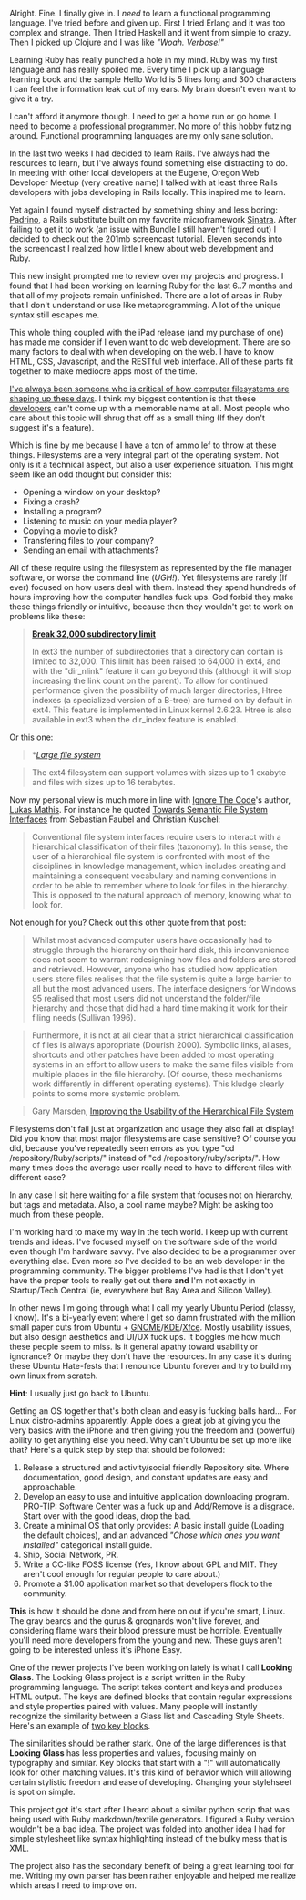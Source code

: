 Alright. Fine. I finally give in. I *need* to learn a functional programming language. I've tried before and given up. First I tried Erlang and it was too complex and strange. Then I tried Haskell and it went from simple to crazy. Then I picked up Clojure and I was like *"Woah. Verbose!"*

Learning Ruby has really punched a hole in my mind. Ruby was my first language and has really spoiled me. Every time I pick up a language learning book and the sample Hello World is 5 lines long and 300 characters I can feel the information leak out of my ears. My brain doesn't even want to give it a try.

I can't afford it anymore though. I need to get a home run or go home. I need to become a professional programmer. No more of this hobby futzing around. Functional programming languages are my only sane solution.


In the last two weeks I had decided to learn Rails. I've always had the resources to learn, but I've always found something else distracting to do. In meeting with other local developers at the Eugene, Oregon Web Developer Meetup (very creative name) I talked with at least three Rails developers with jobs developing in Rails locally. This inspired me to learn.

Yet again I found myself distracted by something shiny and less boring: [Padrino][0], a Rails substitute built on my favorite microframework [Sinatra][1]. After failing to get it to work (an issue with Bundle I still haven't figured out) I decided to check out the 201mb screencast tutorial. Eleven seconds into the screencast I realized how little I knew about web development and Ruby.

This new insight prompted me to review over my projects and progress. I found that I had been working on learning Ruby for the last 6..7 months and that all of my projects remain unfinished. There are a lot of areas in Ruby that I don't understand or use like metaprogramming. A lot of the unique syntax still escapes me.

This whole thing coupled with the iPad release (and my purchase of one) has made me consider if I even want to do web development. There are so many factors to deal with when developing on the web. I have to know HTML, CSS, Javascript, and the RESTful web interface. All of these parts fit together to make mediocre apps most of the time.

[0]: http://www.padrinorb.com/
[1]: http://www.sinatrarb.com/


[I've always been someone who is critical of how computer filesystems are shaping up these days][0]. I think my biggest contention is that these [developers][1] can't come up with a memorable name at all. Most people who care about this topic will shrug that off as a small thing (If they don't suggest it's a feature).

Which is fine by me because I have a ton of ammo lef to throw at these things. Filesystems are a very integral part of the operating system. Not only is it a technical aspect, but also a user experience situation. This might seem like an odd thought but consider this:

* Opening a window on your desktop?
* Fixing a crash?
* Installing a program?
* Listening to music on your media player?
* Copying a movie to disk?
* Transfering files to your company?
* Sending an email with attachments?

All of these require using the filesystem as represented by the file manager software, or worse the command line (*UGH!*). Yet filesystems are rarely (If ever) focused on how users deal with them. Instead they spend hundreds of hours improving how the computer handles fuck ups. God forbid they make these things friendly or intuitive, because then they wouldn't get to work on problems like these:

> **[Break 32,000 subdirectory limit][2]**
>
> In ext3 the number of subdirectories that a directory can contain is limited to 32,000. This limit has been raised to 64,000 in ext4, and with the "dir_nlink" feature it can go beyond this (although it will stop increasing the link count on the parent). To allow for continued performance given the possibility of much larger directories, Htree indexes (a specialized version of a B-tree) are turned on by default in ext4. This feature is implemented in Linux kernel 2.6.23. Htree is also available in ext3 when the dir_index feature is enabled.

Or this one:

> **[Large file system][3]*

> The ext4 filesystem can support volumes with sizes up to 1 exabyte and files with sizes up to 16 terabytes.

Now my personal view is much more in line with [Ignore The Code][4]'s author, [Lukas Mathis][5]. For instance he quoted [Towards Semantic File System Interfaces][6] from Sebastian Faubel and Christian Kuschel:

> Conventional file system interfaces require users to interact with a hierarchical classification of their files (taxonomy). In this sense, the user of a hierarchical file system is confronted with most of the disciplines in knowledge management, which includes creating and maintaining a consequent vocabulary and naming conventions in order to be able to remember where to look for files in the hierarchy. This is opposed to the natural approach of memory, knowing what to look for.

Not enough for you? Check out this other quote from that post:

> Whilst most advanced computer users have occasionally had to struggle through the hierarchy on their hard disk, this inconvenience does not seem to warrant redesigning how files and folders are stored and retrieved. However, anyone who has studied how application users store files realises that the file system is quite a large barrier to all but the most advanced users. The interface designers for Windows 95 realised that most users did not understand the folder/file hierarchy and those that did had a hard time making it work for their filing needs (Sullivan 1996).

> Furthermore, it is not at all clear that a strict hierarchical classification of files is always appropriate (Dourish 2000). Symbolic links, aliases, shortcuts and other patches have been added to most operating systems in an effort to allow users to make the same files visible from multiple places in the file hierarchy. (Of course, these mechanisms work differently in different operating systems). This kludge clearly points to some more systemic problem.

> Gary Marsden, [Improving the Usability of the Hierarchical File System][7]

Filesystems don't fail just at organization and usage they also fail at display! Did you know that most major filesystems are case sensitive? Of course you did, because you've repeatedly seen errors as you type "cd /repository/Ruby/scripts/" instead of "cd /repository/ruby/scripts/". How many times does the average user really need to have to different files with different case?

In any case I sit here waiting for a file system that focuses not on hierarchy, but tags and metadata. Also, a cool name maybe? Might be asking too much from these people.

[0]: http://twitter.com/krainboltgreene
[1]: http://en.wikipedia.org/wiki/List_of_file_systems "How uncreative can you be?"
[2]: http://en.wikipedia.org/wiki/Ext4#Features
[3]: http://en.wikipedia.org/wiki/Ext4#Features
[4]: http://ignorethecode.net/blog/2009/10/11/flatland/ "This guy is great, keep an eye on him!"
[5]: https://twitter.com/LKM
[6]: http://www.organise-fw.org/media/documents/paper_iswc2008.pdf
[7]: http://pubs.cs.uct.ac.za/archive/00000225/01/sacj-dave.pdf


I'm working hard to make my way in the tech world. I keep up with current trends and ideas. I've focused myself on the software side of the world even though I'm hardware savvy. I've also decided to be a programmer over everything else. Even more so I've decided to be an web developer in the programming community. The bigger problems I've had is that I don't yet have the proper tools to really get out there **and** I'm not exactly in Startup/Tech Central (ie, everywhere but Bay Area and Silicon Valley).

In other news I'm going through what I call my yearly Ubuntu Period (classy, I know). It's a bi-yearly event where I get so damn frustrated with the million small paper cuts from Ubuntu + [GNOME][0]/[KDE][1]/[Xfce][2]. Mostly usability issues, but also design aesthetics and UI/UX fuck ups. It boggles me how much these people seem to miss. Is it general apathy toward usability or ignorance? Or maybe they don't have the resources. In any case it's during these Ubuntu Hate-fests that I renounce Ubuntu forever and try to build my own linux from scratch.

**Hint**: I usually just go back to Ubuntu.

Getting an OS together that's both clean and easy is fucking balls hard... For Linux distro-admins apparently. Apple does a great job at giving you the very basics with the iPhone and then giving you the freedom and (powerful) ability to get anything else you need. Why can't Ubuntu be set up more like that? Here's a quick step by step that should be followed:

1. Release a structured and activity/social friendly Repository site. Where documentation, good design, and constant updates are easy and approachable.
2. Develop an easy to use and intuitive application downloading program. PRO-TIP: Software Center was a fuck up and Add/Remove is a disgrace. Start over with the good ideas, drop the bad.
3. Create a minimal OS that only provides: A basic install guide (Loading the default choices), and an advanced *"Chose which ones you want installed"* categorical install guide.
4. Ship, Social Network, PR.
5. Write a CC-like FOSS license (Yes, I know about GPL and MIT. They aren't cool enough for regular people to care about.)
6. Promote a $1.00 application market so that developers flock to the community.

**This** is how it should be done and from here on out if you're smart, Linux. The gray beards and the gurus & grognards won't live forever, and considering flame wars their blood pressure must be horrible. Eventually you'll need more developers from the young and new. These guys aren't going to be interested unless it's iPhone Easy.

[0]: http://www.gnome.org
[1]: http://www.kde.org
[2]: http://www.xfce.org

One of the newer projects I've been working on lately is what I call **Looking Glass**. The Looking Glass project is a script written in the Ruby programming language. The script takes content and keys and produces HTML output. The keys are defined blocks that contain regular expressions and style properties paired with values. Many people will instantly recognize the similarity between a Glass list and Cascading Style Sheets. Here's an example of [two key blocks][0].

The similarities should be rather stark. One of the large differences is that **Looking Glass** has less properties and values, focusing mainly on typography and similar. Key blocks that start with a "!" will automatically look for other matching values. It's this kind of behavior which will allowing certain stylistic freedom and ease of developing. Changing your stylehseet is spot on simple.

This project got it's start after I heard about a similar python scrip that was being used with Ruby markdown/textile generators. I figured a Ruby version wouldn't be a bad idea. The project was folded into another idea I had for simple stylesheet like syntax highlighting instead of the bulky mess that is XML.

The project also has the secondary benefit of being a great learning tool for me. Writing my own parser has been rather enjoyable and helped me realize which areas I need to improve on.

[0]: http://pastie.org/879590